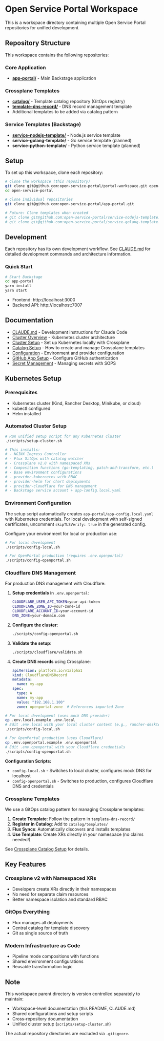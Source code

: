 # Open Service Portal Workspace

This is a workspace directory containing multiple Open Service Portal repositories for unified development.

## Repository Structure

This workspace contains the following repositories:

### Core Application
- **[app-portal/](https://github.com/open-service-portal/app-portal)** - Main Backstage application

### Crossplane Templates
- **[catalog/](https://github.com/open-service-portal/catalog)** - Template catalog repository (GitOps registry)
- **[template-dns-record/](https://github.com/open-service-portal/template-dns-record)** - DNS record management template
- Additional templates to be added via catalog pattern

### Service Templates (Backstage)
- **[service-nodejs-template/](https://github.com/open-service-portal/service-nodejs-template)** - Node.js service template
- **service-golang-template/** - Go service template (planned)
- **service-python-template/** - Python service template (planned)

## Setup

To set up this workspace, clone each repository:

```bash
# Clone the workspace (this repository)
git clone git@github.com:open-service-portal/portal-workspace.git open-service-portal
cd open-service-portal

# Clone individual repositories
git clone git@github.com:open-service-portal/app-portal.git

# Future: Clone templates when created
# git clone git@github.com:open-service-portal/service-nodejs-template.git
# git clone git@github.com:open-service-portal/service-golang-template.git
```

## Development

Each repository has its own development workflow. See [CLAUDE.md](./CLAUDE.md) for detailed development commands and architecture information.

### Quick Start

```bash
# Start Backstage
cd app-portal
yarn install
yarn start
```

- Frontend: http://localhost:3000
- Backend API: http://localhost:7007

## Documentation

- [CLAUDE.md](./CLAUDE.md) - Development instructions for Claude Code
- [Cluster Overview](./docs/cluster/overview.md) - Kubernetes cluster architecture
- [Cluster Setup](./docs/cluster/setup.md) - Set up Kubernetes locally with Crossplane
- [Catalog Setup](./docs/cluster/catalog-setup.md) - How to create and manage Crossplane templates
- [Configuration](./docs/cluster/configuration.md) - Environment and provider configuration
- [GitHub App Setup](./docs/backstage/github-app-setup.md) - Configure GitHub authentication
- [Secret Management](./docs/backstage/secret-management.md) - Managing secrets with SOPS

## Kubernetes Setup

### Prerequisites
- Kubernetes cluster (Kind, Rancher Desktop, Minikube, or cloud)
- kubectl configured
- Helm installed

### Automated Cluster Setup
```bash
# Run unified setup script for any Kubernetes cluster
./scripts/setup-cluster.sh

# This installs:
# - NGINX Ingress Controller
# - Flux GitOps with catalog watcher
# - Crossplane v2.0 with namespaced XRs
# - Composition functions (go-templating, patch-and-transform, etc.)
# - Base environment configurations
# - provider-kubernetes with RBAC
# - provider-helm for chart deployments
# - provider-cloudflare for DNS management
# - Backstage service account + app-config.local.yaml
```

### Environment Configuration

The setup script automatically creates `app-portal/app-config.local.yaml` with Kubernetes credentials. For local development with self-signed certificates, uncomment `skipTLSVerify: true` in the generated config.

Configure your environment for local or production use:

```bash
# For local development
./scripts/config-local.sh

# For OpenPortal production (requires .env.openportal)
./scripts/config-openportal.sh
```

### Cloudflare DNS Management

For production DNS management with Cloudflare:

1. **Setup credentials** in `.env.openportal`:
   ```bash
   CLOUDFLARE_USER_API_TOKEN=your-api-token
   CLOUDFLARE_ZONE_ID=your-zone-id
   CLOUDFLARE_ACCOUNT_ID=your-account-id
   DNS_ZONE=your-domain.com
   ```

2. **Configure the cluster**:
   ```bash
   ./scripts/config-openportal.sh
   ```

3. **Validate the setup**:
   ```bash
   ./scripts/cloudflare/validate.sh
   ```

4. **Create DNS records** using Crossplane:
   ```yaml
   apiVersion: platform.io/v1alpha1
   kind: CloudflareDNSRecord
   metadata:
     name: my-app
   spec:
     type: A
     name: my-app
     value: "192.168.1.100"
     zone: openportal-zone  # References imported Zone
   ```

```bash
# For local development (uses mock DNS provider)
cp .env.local.example .env.local
# Edit .env.local with your local cluster context (e.g., rancher-desktop)
./scripts/config-local.sh

# For OpenPortal production (uses Cloudflare)
cp .env.openportal.example .env.openportal
# Edit .env.openportal with your Cloudflare credentials
./scripts/config-openportal.sh
```

**Configuration Scripts:**
- `config-local.sh` - Switches to local cluster, configures mock DNS for localhost
- `config-openportal.sh` - Switches to production, configures Cloudflare DNS and credentials

### Crossplane Templates
We use a GitOps catalog pattern for managing Crossplane templates:

1. **Create Template**: Follow the pattern in `template-dns-record/`
2. **Register in Catalog**: Add to `catalog/templates/`
3. **Flux Syncs**: Automatically discovers and installs templates
4. **Use Template**: Create XRs directly in your namespace (no claims needed!)

See [Crossplane Catalog Setup](./docs/crossplane-catalog-setup.md) for details.

## Key Features

### Crossplane v2 with Namespaced XRs
- Developers create XRs directly in their namespaces
- No need for separate claim resources
- Better namespace isolation and standard RBAC

### GitOps Everything
- Flux manages all deployments
- Central catalog for template discovery
- Git as single source of truth

### Modern Infrastructure as Code
- Pipeline mode compositions with functions
- Shared environment configurations
- Reusable transformation logic

## Note

This workspace parent directory is version controlled separately to maintain:
- Workspace-level documentation (this README, CLAUDE.md)
- Shared configurations and setup scripts
- Cross-repository documentation
- Unified cluster setup (`scripts/setup-cluster.sh`)

The actual repository directories are excluded via `.gitignore`.